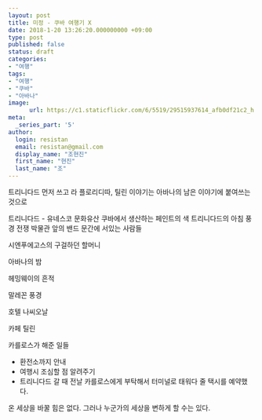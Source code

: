 ```yaml
---
layout: post
title: 미정 - 쿠바 여행기 X
date: 2018-1-20 13:26:20.000000000 +09:00
type: post
published: false
status: draft
categories:
- "여행"
tags:
- "여행"
- "쿠바"
- "아바나"
image:
      url: https://c1.staticflickr.com/6/5519/29515937614_afb0df21c2_h.jpg
meta:
  _series_part: '5'
author:
  login: resistan
  email: resistan@gmail.com
  display_name: "조현진"
  first_name: "현진"
  last_name: "조"
---
```


트리니다드 먼저 쓰고
라 플로리디따, 틸린 이야기는 아바나의 남은 이야기에 붙여쓰는 것으로



트리니다드 - 유네스코 문화유산
	쿠바에서 생산하는 페인트의 색
	트리니다드의 아침 풍경
	전쟁 박물관 앞의 밴드
	문간에 서있는 사람들

시엔푸에고스의 구걸하던 할머니

아바나의 밤

헤밍웨이의 흔적

말레꼰 풍경

호텔 나씨오날

카페 틸린

카를로스가 해준 일들
* 환전소까지 안내
* 여행시 조심할 점 알려주기
* 트리니다드 갈 때 전날 카를로스에게 부탁해서 터미널로 태워다 줄 택시를 예약했다.

온 세상을 바꿀 힘은 없다. 그러나 누군가의 세상을 변하게 할 수는 있다.